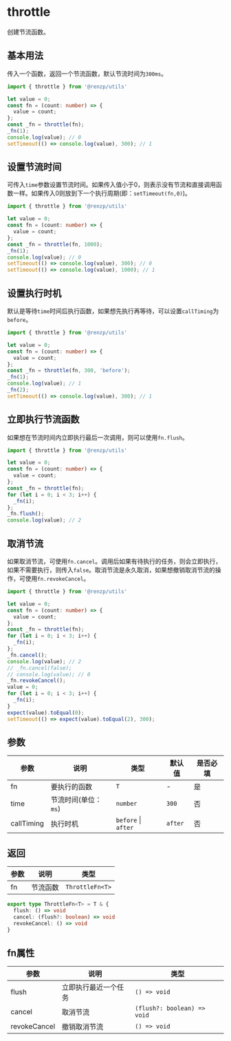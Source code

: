 # throttle

创建节流函数。

## 基本用法

传入一个函数，返回一个节流函数，默认节流时间为`300ms`。

```ts
import { throttle } from '@renzp/utils'

let value = 0;
const fn = (count: number) => {
  value = count;
};
const _fn = throttle(fn);
_fn(1);
console.log(value); // 0
setTimeout(() => console.log(value), 300); // 1
```

## 设置节流时间

可传入`time`参数设置节流时间。如果传入值小于0，则表示没有节流和直接调用函数一样。如果传入0则放到下一个执行周期(即：`setTimeout(fn,0)`)。

```ts
import { throttle } from '@renzp/utils'

let value = 0;
const fn = (count: number) => {
  value = count;
};
const _fn = throttle(fn, 1000);
_fn(1);
console.log(value); // 0
setTimeout(() => console.log(value), 300); // 0
setTimeout(() => console.log(value), 1000); // 1
```

## 设置执行时机

默认是等待`time`时间后执行函数，如果想先执行再等待，可以设置`callTiming`为`before`。

```ts
import { throttle } from '@renzp/utils'

let value = 0;
const fn = (count: number) => {
  value = count;
};
const _fn = throttle(fn, 300, 'before');
_fn(1);
console.log(value); // 1
_fn(2);
setTimeout(() => console.log(value), 300); // 1
```

## 立即执行节流函数

如果想在节流时间内立即执行最后一次调用，则可以使用`fn.flush`。

```ts
import { throttle } from '@renzp/utils'

let value = 0;
const fn = (count: number) => {
  value = count;
};
const _fn = throttle(fn);
for (let i = 0; i < 3; i++) {
  _fn(i);
};
_fn.flush();
console.log(value); // 2
```

## 取消节流

如果取消节流，可使用`fn.cancel`。调用后如果有待执行的任务，则会立即执行，如果不需要执行，则传入`false`。取消节流是永久取消，如果想撤销取消节流的操作，可使用`fn.revokeCancel`。

```ts
import { throttle } from '@renzp/utils'

let value = 0;
const fn = (count: number) => {
  value = count;
};
const _fn = throttle(fn);
for (let i = 0; i < 3; i++) {
  _fn(i);
};
_fn.cancel();
console.log(value); // 2
// _fn.cancel(false);
// console.log(value); // 0
_fn.revokeCancel();
value = 0;
for (let i = 0; i < 3; i++) {
  _fn(i);
}
expect(value).toEqual(0);
setTimeout(() => expect(value).toEqual(2), 300);
```

## 参数

| 参数       | 说明                 | 类型                | 默认值  | 是否必填 |
| ---------- | -------------------- | ------------------- | ------- | -------- |
| fn         | 要执行的函数         | `T`                 | -       | 是       |
| time       | 节流时间(单位：`ms`) | `number`            | `300`   | 否       |
| callTiming | 执行时机             | `before` \| `after` | `after` | 否       |

## 返回

| 参数 | 说明     | 类型            |
| ---- | -------- | --------------- |
| fn   | 节流函数 | `ThrottleFn<T>` |

```ts
export type ThrottleFn<T> = T & {
  flush: () => void
  cancel: (flush?: boolean) => void
  revokeCancel: () => void
}
```

## fn属性

| 参数         | 说明                 | 类型                        |
| ------------ | -------------------- | --------------------------- |
| flush        | 立即执行最近一个任务 | `() => void`                |
| cancel       | 取消节流             | `(flush?: boolean) => void` |
| revokeCancel | 撤销取消节流         | `() => void`                |